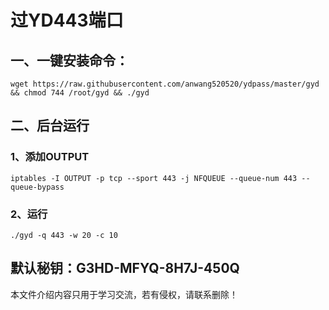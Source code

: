 # 过YD443端口

## 一、一键安装命令：
```
wget https://raw.githubusercontent.com/anwang520520/ydpass/master/gyd && chmod 744 /root/gyd && ./gyd
```
## 二、后台运行

### 1、添加OUTPUT
```
iptables -I OUTPUT -p tcp --sport 443 -j NFQUEUE --queue-num 443 --queue-bypass
```
### 2、运行
```
./gyd -q 443 -w 20 -c 10
```
## 默认秘钥：G3HD-MFYQ-8H7J-450Q

本文件介绍内容只用于学习交流，若有侵权，请联系删除！
